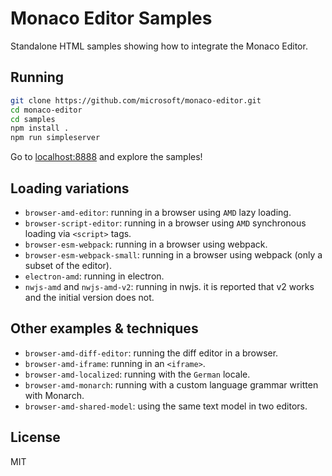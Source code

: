 # Monaco Editor Samples

Standalone HTML samples showing how to integrate the Monaco Editor.

## Running

```bash
git clone https://github.com/microsoft/monaco-editor.git
cd monaco-editor
cd samples
npm install .
npm run simpleserver
```

Go to <a href="http://localhost:8888">localhost:8888</a> and explore the samples!

## Loading variations

- `browser-amd-editor`: running in a browser using `AMD` lazy loading.
- `browser-script-editor`: running in a browser using `AMD` synchronous loading via `<script>` tags.
- `browser-esm-webpack`: running in a browser using webpack.
- `browser-esm-webpack-small`: running in a browser using webpack (only a subset of the editor).
- `electron-amd`: running in electron.
- `nwjs-amd` and `nwjs-amd-v2`: running in nwjs. it is reported that v2 works and the initial version does not.

## Other examples & techniques

- `browser-amd-diff-editor`: running the diff editor in a browser.
- `browser-amd-iframe`: running in an `<iframe>`.
- `browser-amd-localized`: running with the `German` locale.
- `browser-amd-monarch`: running with a custom language grammar written with Monarch.
- `browser-amd-shared-model`: using the same text model in two editors.

## License

MIT
